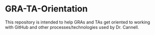 # GRA-TA-Orientation
This repository is intended to help GRAs and TAs get oriented to working with GitHub and other processes/technologies used by Dr. Cannell.
